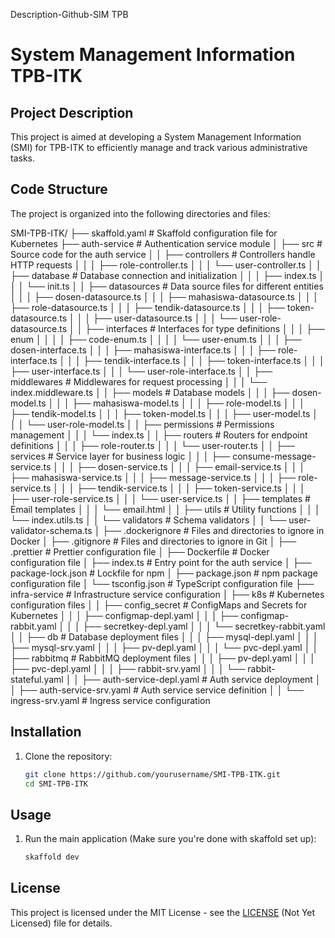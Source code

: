 Description-Github-SIM TPB

# System Management Information TPB-ITK

## Project Description

This project is aimed at developing a System Management Information (SMI) for TPB-ITK to efficiently manage and track various administrative tasks.

## Code Structure

The project is organized into the following directories and files:

SMI-TPB-ITK/
├── skaffold.yaml # Skaffold configuration file for Kubernetes
├── auth-service # Authentication service module
│ ├── src # Source code for the auth service
│ │ ├── controllers # Controllers handle HTTP requests
│ │ │ ├── role-controller.ts
│ │ │ └── user-controller.ts
│ │ ├── database # Database connection and initialization
│ │ │ ├── index.ts
│ │ │ └── init.ts
│ │ ├── datasources # Data source files for different entities
│ │ │ ├── dosen-datasource.ts
│ │ │ ├── mahasiswa-datasource.ts
│ │ │ ├── role-datasource.ts
│ │ │ ├── tendik-datasource.ts
│ │ │ ├── token-datasource.ts
│ │ │ ├── user-datasource.ts
│ │ │ └── user-role-datasource.ts
│ │ ├── interfaces # Interfaces for type definitions
│ │ │ ├── enum
│ │ │ │ ├── code-enum.ts
│ │ │ │ └── user-enum.ts
│ │ │ ├── dosen-interface.ts
│ │ │ ├── mahasiswa-interface.ts
│ │ │ ├── role-interface.ts
│ │ │ ├── tendik-interface.ts
│ │ │ ├── token-interface.ts
│ │ │ ├── user-interface.ts
│ │ │ └── user-role-interface.ts
│ │ ├── middlewares # Middlewares for request processing
│ │ │ └── index.middleware.ts
│ │ ├── models # Database models
│ │ │ ├── dosen-model.ts
│ │ │ ├── mahasiswa-model.ts
│ │ │ ├── role-model.ts
│ │ │ ├── tendik-model.ts
│ │ │ ├── token-model.ts
│ │ │ ├── user-model.ts
│ │ │ └── user-role-model.ts
│ │ ├── permissions # Permissions management
│ │ │ └── index.ts
│ │ ├── routers # Routers for endpoint definitions
│ │ │ ├── role-router.ts
│ │ │ └── user-router.ts
│ │ ├── services # Service layer for business logic
│ │ │ ├── consume-message-service.ts
│ │ │ ├── dosen-service.ts
│ │ │ ├── email-service.ts
│ │ │ ├── mahasiswa-service.ts
│ │ │ ├── message-service.ts
│ │ │ ├── role-service.ts
│ │ │ ├── tendik-service.ts
│ │ │ ├── token-service.ts
│ │ │ ├── user-role-service.ts
│ │ │ └── user-service.ts
│ │ ├── templates # Email templates
│ │ │ └── email.html
│ │ ├── utils # Utility functions
│ │ │ └── index.utils.ts
│ │ └── validators # Schema validators
│ │ └── user-validator-schema.ts
│ ├── .dockerignore # Files and directories to ignore in Docker
│ ├── .gitignore # Files and directories to ignore in Git
│ ├── .prettier # Prettier configuration file
│ ├── Dockerfile # Docker configuration file
│ ├── index.ts # Entry point for the auth service
│ ├── package-lock.json # Lockfile for npm
│ ├── package.json # npm package configuration file
│ └── tsconfig.json # TypeScript configuration file
├── infra-service # Infrastructure service configuration
│ ├── k8s # Kubernetes configuration files
│ │ ├── config_secret # ConfigMaps and Secrets for Kubernetes
│ │ │ ├── configmap-depl.yaml
│ │ │ ├── configmap-rabbit.yaml
│ │ │ ├── secretkey-depl.yaml
│ │ │ └── secretkey-rabbit.yaml
│ │ ├── db # Database deployment files
│ │ │ ├── mysql-depl.yaml
│ │ │ ├── mysql-srv.yaml
│ │ │ ├── pv-depl.yaml
│ │ │ └── pvc-depl.yaml
│ │ ├── rabbitmq # RabbitMQ deployment files
│ │ │ ├── pv-depl.yaml
│ │ │ ├── pvc-depl.yaml
│ │ │ ├── rabbit-srv.yaml
│ │ │ └── rabbit-stateful.yaml
│ │ ├── auth-service-depl.yaml # Auth service deployment
│ │ ├── auth-service-srv.yaml # Auth service service definition
│ │ └── ingress-srv.yaml # Ingress service configuration

## Installation

1. Clone the repository:
    ```sh
    git clone https://github.com/yourusername/SMI-TPB-ITK.git
    cd SMI-TPB-ITK
    ```

## Usage

1. Run the main application (Make sure you're done with skaffold set up):
    ```sh
    skaffold dev
    ```

## License

This project is licensed under the MIT License - see the [LICENSE](LICENSE) (Not Yet Licensed) file for details.
